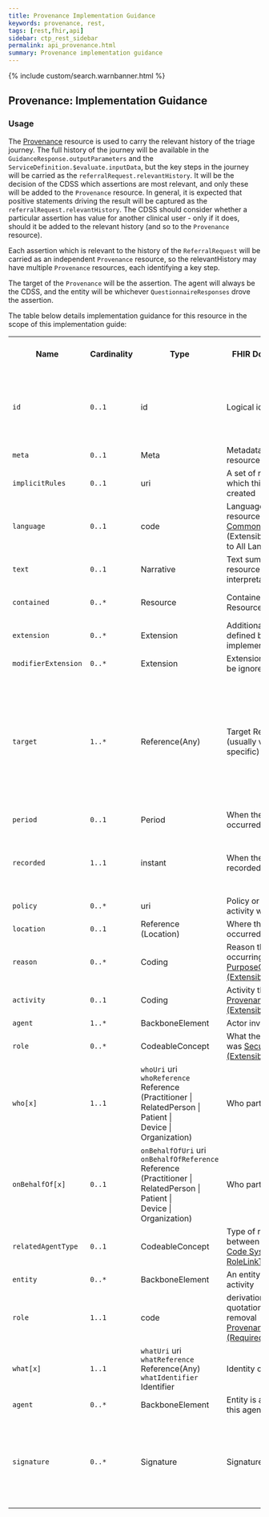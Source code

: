 ```yaml
---
title: Provenance Implementation Guidance
keywords: provenance, rest,
tags: [rest,fhir,api]
sidebar: ctp_rest_sidebar
permalink: api_provenance.html
summary: Provenance implementation guidance
---
```


{% include custom/search.warnbanner.html %}



## Provenance: Implementation Guidance ##  

### Usage ###

The [Provenance](http://hl7.org/fhir/stu3/provenance.html) resource is used to carry the relevant history of the triage journey. The full history of the journey will be available in the `GuidanceResponse.outputParameters` and the `ServiceDefinition.$evaluate.inputData`, but the key steps in the journey will be carried as the `referralRequest.relevantHistory`. It will be the decision of the CDSS which assertions are most relevant, and only these will be added to the `Provenance` resource. In general, it is expected that positive statements driving the result will be captured as the `referralRequest.relevantHistory`. The CDSS should consider whether a particular assertion has value for another clinical user - only if it does, should it be added to the relevant history (and so to the `Provenance` resource).

Each assertion which is relevant to the history of the `ReferralRequest` will be carried as an independent `Provenance` resource, so the relevantHistory may have multiple `Provenance` resources, each identifying a key step.

The target of the `Provenance` will be the assertion. The agent will always be the CDSS, and the entity will be whichever `QuestionnaireResponses` drove the assertion.

The table below details implementation guidance for this resource in the scope of this implementation guide:

<table style="min-width:100%;width:100%">

<tr>
    <th style="width:10%;">Name</th>
    <th style="width:5%;">Cardinality</th>
    <th style="width:10%;">Type</th>
      <th style="width:40%;">FHIR Documentation</th>
   <th style="width:35%;">CDS Implementation Guidance</th>
</tr>
<tr>
  <td><code class="highlighter-rouge">id</code></td>
    <td><code class="highlighter-rouge">0..1</code></td>
    <td>id</td>
    <td>Logical id of this artifact</td>
	<td>Note that this will always be populated except when the resource is being created (initial creation call)</td>
</tr>
<tr>
  <td><code class="highlighter-rouge">meta</code></td>
    <td><code class="highlighter-rouge">0..1</code></td>
    <td>Meta</td>
    <td>Metadata about the resource</td>
		<td></td>
</tr>
<tr>
  <td><code class="highlighter-rouge">implicitRules</code></td>
    <td><code class="highlighter-rouge">0..1</code></td>
    <td>uri</td>
    <td>A set of rules under which this content was created</td>
		<td></td>
</tr>
<tr>
  <td><code class="highlighter-rouge">language</code></td>
    <td><code class="highlighter-rouge">0..1</code></td>
    <td>code</td>
    <td>Language of the resource content. <br/> <a href="http://hl7.org/fhir/stu3/valueset-languages.html">Common Languages</a> (Extensible but limited to All Languages)</td>
	<td></td>
</tr>
<tr>
  <td><code class="highlighter-rouge">text</code></td>
    <td><code class="highlighter-rouge">0..1</code></td>
    <td>Narrative</td>
    <td>Text summary of the resource, for human interpretation</td>
	<td></td>
</tr>
<tr>
  <td><code class="highlighter-rouge">contained</code></td>
    <td><code class="highlighter-rouge">0..*</code></td>
    <td>Resource</td>
    <td>Contained, inline Resources</td>
	<td>This SHOULD NOT be populated</td>
</tr>
<tr>
  <td><code class="highlighter-rouge">extension</code></td>
    <td><code class="highlighter-rouge">0..*</code></td>
    <td>Extension</td>
    <td>Additional Content defined by implementations</td>
	<td></td>
</tr>
<tr>
  <td><code class="highlighter-rouge">modifierExtension</code></td>
    <td><code class="highlighter-rouge">0..*</code></td>
    <td>Extension</td>
    <td>Extensions that cannot be ignored</td>
	<td></td>
</tr>
<tr>
  <td><code class="highlighter-rouge">target</code></td>
    <td><code class="highlighter-rouge">1..*</code></td>
    <td>Reference(Any)</td>
    <td>Target Reference(s) (usually version specific)</td>
	<td>This MUST be populated by the CDSS and must carry the <a href="http://hl7.org/fhir/STU3/resource.html#id">logical ID</a> of the assertion (typically Observation) that was generated or updated as a key step in this triage journey.</td>
</tr>
<tr>
  <td><code class="highlighter-rouge">period</code></td>
    <td><code class="highlighter-rouge">0..1</code></td>
    <td>Period</td>
    <td>When the activity occurred</td>
	<td>This MUST NOT be populated.</td>
</tr>
<tr>
  <td><code class="highlighter-rouge">recorded</code></td>
      <td><code class="highlighter-rouge">1..1</code></td>
    <td>instant</td>
    <td>When the activity was recorded/updated</td>
<td>This MUST be populated by the CDSS with the time at which the assertion was recorded.</td>
 </tr>
<tr>
  <td><code class="highlighter-rouge">policy</code></td>
      <td><code class="highlighter-rouge">0..*</code></td>
    <td>uri</td>
    <td>Policy or plan the activity was defined by</td>
	<td>This MUST NOT be populated.</td>
</tr>
<tr>
  <td><code class="highlighter-rouge">location</code></td>
      <td><code class="highlighter-rouge">0..1</code></td>
    <td>Reference<br>(Location)</td>
    <td>Where the activity occurred, if relevant</td>
	<td>This MUST NOT be populated.</td>
 </tr>
<tr>
  <td><code class="highlighter-rouge">reason</code></td>
      <td><code class="highlighter-rouge">0..*</code></td>
    <td>Coding</td>
    <td>Reason the activity is occurring <a href="https://www.hl7.org/fhir/stu3/v3/PurposeOfUse/vs.html">PurposeOfUse (Extensible)</a></td>
<td>This SHOULD be NULL</td>
 </tr>
<tr>
  <td><code class="highlighter-rouge">activity</code></td>
      <td><code class="highlighter-rouge">0..1</code></td>
    <td>Coding</td>
    <td>Activity that occurred <a href="https://www.hl7.org/fhir/stu3/valueset-provenance-activity-type.html">ProvenanceActivityType (Extensible)</a></td>
<td>This SHOULD be NULL</td>
</tr>
<tr>
  <td><code class="highlighter-rouge">agent</code></td>
      <td><code class="highlighter-rouge">1..*</code></td>
    <td>BackboneElement</td>
    <td>Actor involved</td>
<td></td>
 </tr>
<tr>
  <td class="sub"><code class="highlighter-rouge">role</code></td>
      <td><code class="highlighter-rouge">0..*</code></td>
    <td>CodeableConcept</td>
    <td>What the agent's role was <a href="https://www.hl7.org/fhir/stu3/valueset-security-role-type.html">SecurityRoleType (Extensible)</a></td>
<td>This MUST NOT be populated.</td>
 </tr>
<tr>
  <td class="sub"><code class="highlighter-rouge">who[x]</code></td>
      <td><code class="highlighter-rouge">1..1</code></td>
    <td><code class="highlighter-rouge">whoUri</code> uri <br><code class="highlighter-rouge">whoReference</code> <br> Reference<br>(Practitioner |<br>RelatedPerson |<br>Patient |<br>Device |<br>Organization)</td>
    <td>Who participated</td>
<td>This MUST be of reference type <code class="highlighter-rouge">Device</code>.
<br/>
The device MUST be the CDSS.</td>
 </tr>
<tr>
  <td class="sub"><code class="highlighter-rouge">onBehalfOf[x]</code></td>
      <td><code class="highlighter-rouge">0..1</code></td>
    <td><code class="highlighter-rouge">onBehalfOfUri</code> uri <br><code class="highlighter-rouge">onBehalfOfReference</code> <br> Reference<br>(Practitioner |<br>RelatedPerson |<br>Patient |<br>Device |<br>Organization)</td>
    <td>Who participated</td>
<td>This MUST be populated with Organization of ServiceProvider</td>
 </tr>
<tr>
  <td class="sub"><code class="highlighter-rouge">relatedAgentType</code></td>
      <td><code class="highlighter-rouge">0..1</code></td>
   <td>CodeableConcept</td>
     <td>Type of relationship between agents <a href="https://www.hl7.org/fhir/stu3/v3/RoleLinkType/vs.html">v3 Code System RoleLinkType (Example)</a></td>
	<td>This MUST NOT be populated.</td>
 </tr>
<tr>
  <td><code class="highlighter-rouge">entity</code></td>
      <td><code class="highlighter-rouge">0..*</code></td>
    <td>BackboneElement</td>
    <td>An entity used in this activity</td>
	<td>This MUST NOT be populated.</td>
 </tr>
<tr>
  <td class="sub"><code class="highlighter-rouge">role</code></td>
      <td><code class="highlighter-rouge">1..1</code></td>
    <td>code</td>
    <td>derivation | revision | quotation | source | removal <a href="https://www.hl7.org/fhir/stu3/valueset-provenance-entity-role.html">ProvenanceEntityRole (Required)</a></td>
	<td>This MUST NOT be populated.</td>
 </tr>
<tr>
  <td class="sub"><code class="highlighter-rouge">what[x]</code></td>
     <td><code class="highlighter-rouge">1..1</code></td>
    <td><code class="highlighter-rouge">whatUri</code> uri <br><code class="highlighter-rouge">whatReference</code> <br> Reference(Any)<br><code class="highlighter-rouge">whatIdentifier</code> <br> Identifier</td>
    <td>Identity of entity</td>
	<td>This MUST NOT be populated.</td>
 </tr>
<tr>
  <td class="sub"><code class="highlighter-rouge">agent</code></td>
      <td><code class="highlighter-rouge">0..*</code></td>
	   <td>BackboneElement</td>
    <td>Entity is attributed to this agent</td>
   <td>This MUST NOT be populated.</td>
 </tr>
<tr>
  <td><code class="highlighter-rouge">signature</code></td>
      <td><code class="highlighter-rouge">0..*</code></td>
    <td>Signature</td>
    <td>Signature on target</td>
	<td>This element carries a digital signature on the target Reference(s). The signer SHOULD match a <code class="highlighter-rouge">Provenance.agent</code></td>
 </tr>
</table>
